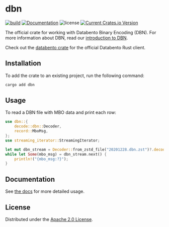 # dbn

[![build](https://github.com/databento/dbn/actions/workflows/build.yaml/badge.svg)](https://github.com/databento/dbn/actions/workflows/build.yaml)
[![Documentation](https://img.shields.io/docsrs/dbn)](https://docs.rs/dbn/latest/dbn/)
![license](https://img.shields.io/github/license/databento/dbn?color=blue)
[![Current Crates.io Version](https://img.shields.io/crates/v/dbn.svg)](https://crates.io/crates/dbn)

The official crate for working with Databento Binary Encoding (DBN).
For more information about DBN, read our [introduction to DBN](https://databento.com/docs/knowledge-base/new-users/dbn-encoding/getting-started-with-dbn).

Check out the [databento crate](https://crates.io/crates/databento) for the official Databento Rust client.

## Installation

To add the crate to an existing project, run the following command:
```sh
cargo add dbn
```

## Usage

To read a DBN file with MBO data and print each row:
```rust
use dbn::{
    decode::dbn::Decoder,
    record::MboMsg,
};
use streaming_iterator::StreamingIterator;

let mut dbn_stream = Decoder::from_zstd_file("20201228.dbn.zst")?.decode_stream::<MboMsg>()?;
while let Some(mbo_msg) = dbn_stream.next() {
    println!("{mbo_msg:?}");
}
```

## Documentation

See [the docs](https://docs.rs/dbn) for more detailed usage.

## License

Distributed under the [Apache 2.0 License](https://www.apache.org/licenses/LICENSE-2.0.html).
